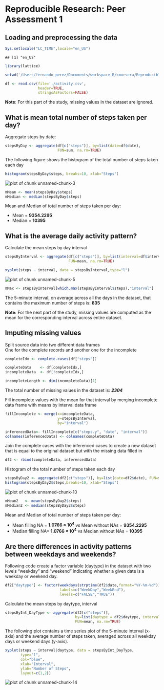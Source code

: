 # Reproducible Research: Peer Assessment 1


## Loading and preprocessing the data


```r
Sys.setlocale("LC_TIME",locale="en_US")
```

```
## [1] "en_US"
```

```r
library(lattice)

setwd('/Users/fernando_perez/Documents/workspace_R/coursera/ReproducibleResearch/RepData_PeerAssessment1/')

df <- read.csv(file='./activity.csv', 
               header=TRUE, 
               stringsAsFactors=FALSE)
```

**Note:** For this part of the study, missing values in the dataset are ignored.

## What is mean total number of steps taken per day?

Aggregate steps by date:


```r
stepsByDay <- aggregate(df[c("steps")], by=list(date=df$date), 
                        FUN=sum, na.rm=TRUE)
```

The following figure shows the histogram of the total number of steps taken each day


```r
histogram(stepsByDay$steps, breaks=10, xlab="Steps")
```

![plot of chunk unnamed-chunk-3](figure/unnamed-chunk-3.png) 


```r
mMean <- mean(stepsByDay$steps)
mMedian <- median(stepsByDay$steps)
```

Mean and Median of total number of steps taken per day:
- Mean = **9354.2295**
- Median = **10395**

## What is the average daily activity pattern?

Calculate the mean steps by day interval


```r
stepsByInterval <- aggregate(df[c("steps")], by=list(interval=df$interval), 
                             FUN=mean, na.rm=TRUE)

xyplot(steps ~ interval, data = stepsByInterval,type="l")
```

![plot of chunk unnamed-chunk-5](figure/unnamed-chunk-5.png) 


```r
mMax <- stepsByInterval[which.max(stepsByInterval$steps),"interval"]
```

The 5-minute interval, on average across all the days in the dataset, that contains the maximum number of steps is: **835**



**Note:** For the next part of the study, missing values are computed as the mean for the corresponding interval across entire dataset.

## Imputing missing values

Split source data into two different data frames  
One for the complete records and another one for the incomplete


```r
completeIdx <- complete.cases(df["steps"])

completeData    <- df[completeIdx,]
incompleteData  <- df[!completeIdx,]

incompleteLength <- dim(incompleteData)[1]
```

The total number of missing values in the dataset is: ***2304***

Fill incomplete values with the mean for that interval by merging incomplete data frame with means by interval data frame


```r
fillIncomplete <- merge(x=incompleteData,
                        y=stepsByInterval,
                        by="interval")

inferencedData<- fillIncomplete[c("steps.y", "date", "interval")]
colnames(inferencedData) <- colnames(completeData)
```

Join the complete cases with the inferenced cases to create a new dataset that is equal to the original dataset but with the missing data filled in


```r
df2 <- rbind(completeData, inferencedData)
```

Histogram of the total number of steps taken each day


```r
stepsByDay2 <- aggregate(df2[c("steps")], by=list(date=df2$date), FUN=sum, na.rm=TRUE)
histogram(stepsByDay2$steps,breaks=10, xlab="Steps")
```

![plot of chunk unnamed-chunk-10](figure/unnamed-chunk-10.png) 


```r
mMean2   <- mean(stepsByDay2$steps)
mMedian2 <- median(stepsByDay2$steps)
```

Mean and Median of total number of steps taken per day:
- Mean filling NA = **1.0766 &times; 10<sup>4</sup>** vs Mean without NAs = **9354.2295**
- Median filling NA= **1.0766 &times; 10<sup>4</sup>** vs Median without NAs = **10395**


## Are there differences in activity patterns between weekdays and weekends?

Following code create a factor variable (daytype) in the dataset with two levels “weekday” and “weekend” indicating whether a given date is a weekday or weekend day.  


```r
df2["daytype"] <- factor(weekdays(strptime(df2$date,format="%Y-%m-%d")) %in% c('Sunday','Saturday'),
                         labels=c("WeekDay","WeekEnd"),
                         levels=c("FALSE","TRUE"))
```

Calculate the mean steps by daytype, interval


```r
stepsByInt_DayType <- aggregate(df2[c("steps")], 
                                by=list(daytype = df2$daytype, interval=df2$interval), 
                                FUN=mean, na.rm=TRUE)
```

The following plot contains a time series plot of the 5-minute interval (x-axis) and the average number of steps taken, averaged across all weekday days or weekend days (y-axis).


```r
xyplot(steps ~ interval|daytype, data = stepsByInt_DayType,
       type="l",
       col="blue",
       xlab="Interval",
       ylab="Number of Steps",
       layout=c(1,2))
```

![plot of chunk unnamed-chunk-14](figure/unnamed-chunk-14.png) 
